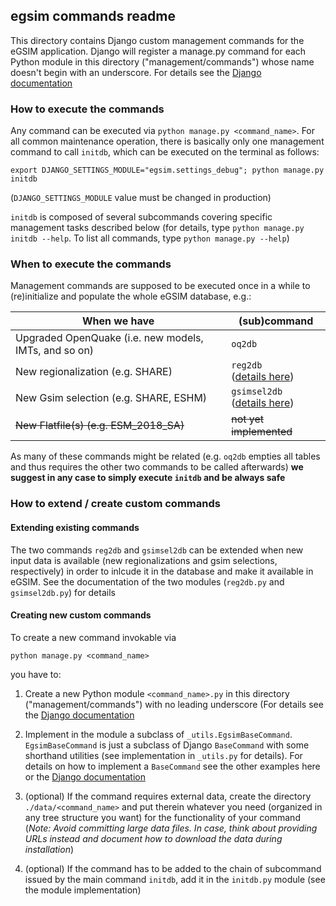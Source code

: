 ## egsim commands readme

This directory contains Django custom management commands
for the eGSIM application. Django will register a manage.py
command for each Python module in this directory
("management/commands") whose name doesn't begin with an
underscore.
For details see the [Django documentation](https://docs.djangoproject.com/en/2.2/howto/custom-management-commands/)


### How to execute the commands

Any command can be executed via `python manage.py <command_name>`. 
For all common maintenance operation, there is basically only one management
command to call `initdb`, which can be executed on the terminal as follows:
```
export DJANGO_SETTINGS_MODULE="egsim.settings_debug"; python manage.py initdb
```
(`DJANGO_SETTINGS_MODULE` value must be changed in production)

`initdb` is composed of several subcommands covering specific
management tasks described below
(for details, type `python manage.py initdb --help`. To list all
commands, type `python manage.py --help`)

### When to execute the commands

Management commands are supposed to be executed once
in a while to (re)initialize and populate the whole eGSIM database,
e.g.:

When we have | (sub)command
--- | ---
Upgraded OpenQuake (i.e. new models, IMTs, and so on) | `oq2db`
New regionalization (e.g. SHARE) | `reg2db`<br/>([details here](#Extending-existing-commands))
New Gsim selection (e.g. SHARE, ESHM) | `gsimsel2db`<br/>([details here](#Extending-existing-commands))
~~New Flatfile(s) (e.g. ESM_2018_SA)~~ | ~~not yet implemented~~

As many of these commands might be related
(e.g. `oq2db` empties all tables and thus
requires the other two commands to be called afterwards)
**we suggest in any case 
to simply execute `initdb` and be always safe**

### How to extend / create custom commands

#### Extending existing commands
 
The two commands `reg2db` and `gsimsel2db` can be extended when new
input data is available (new regionalizations and gsim selections, respectively)
in order to inlcude it in the database and make it available in eGSIM.
See the documentation of the two modules (`reg2db.py` and
`gsimsel2db.py`) for details

#### Creating new custom commands

To create a new command invokable via
```
python manage.py <command_name>
```
you have to:

1. Create a new Python module `<command_name>.py`
   in this directory ("management/commands") with no leading
   underscore (For details see  the [Django documentation](
   https://docs.djangoproject.com/en/2.2/howto/custom-management-commands/)
   
2. Implement in the module a subclass of `_utils.EgsimBaseCommand`.
   `EgsimBaseCommand` is just a subclass of Django `BaseCommand`
   with some shorthand utilities (see implementation in `_utils.py` for details).
   For details on how to implement a `BaseCommand` see the
   other examples here or the [Django documentation](
   https://docs.djangoproject.com/en/2.2/howto/custom-management-commands/)

3. (optional) If the command requires external data, create the
   directory `./data/<command_name>` and put therein whatever you
   need (organized in any tree structure you want) for the functionality of
   your command (*Note: Avoid committing large data files. In case, think about
   providing URLs instead and document how to download
   the data during installation*)

4. (optional) If the command has to be added to the chain of
   subcommand issued by the main command `initdb`, add it
   in the `initdb.py` module (see the module implementation) 
   <!-- Avoid trying to add (sub)commands automatically based on e.g., a
    scan of the commands directory: first you want to have control over the
    execution order, second you might want to implement some command
    that is not part of the main initialization chain -->


